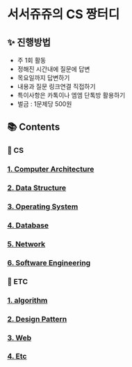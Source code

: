 # **서서쥬쥬의 CS 짱터디**

## **:sparkles: 진행방법**

- 주 1회 활동
- 정해진 시간내에 질문에 답변
- 목요일까지 답변하기
- 내용과 질문 링크연결 직접하기
- 특이사항은 카톡이나 엠엠 단톡방 활용하기
- 벌금 : 1문제당 500원

## **📚 Contents**

### 📌 CS
### **[1. Computer Architecture](ComputerArchitecture.md)**
### **[2. Data Structure](DataStructure.md)**
### **[3. Operating System](OperatingSystem.md)**
### **[4. Database](DataBase.md)**
### **[5. Network](Network.md)**
### **[6. Software Engineering](SoftwareEngineering.md)**

### 📌 ETC
### **[1. algorithm](Algorithm.md)**
### **[2. Design Pattern](DesignPattern.md)**
### **[3. Web](web.md)**
### **[4. Etc](Etc.md)**
